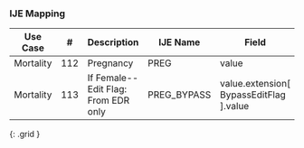 ### IJE Mapping

| **Use Case** |  **#**   |  **Description**  | **IJE Name**  |  **Field**  |  **Type**  | **Value Set**  |
| :---------: | --------------- | ------------ | ------------- | ---------- | ---------- | -------------- |
| Mortality | 112 | Pregnancy | PREG | value |codeable |[PregnancyStatusVS] |
| Mortality | 113 | If Female--Edit Flag: From EDR only | PREG_BYPASS | value.extension[ BypassEditFlag ].value |codeable |[EditBypass012VS] |
{: .grid }
